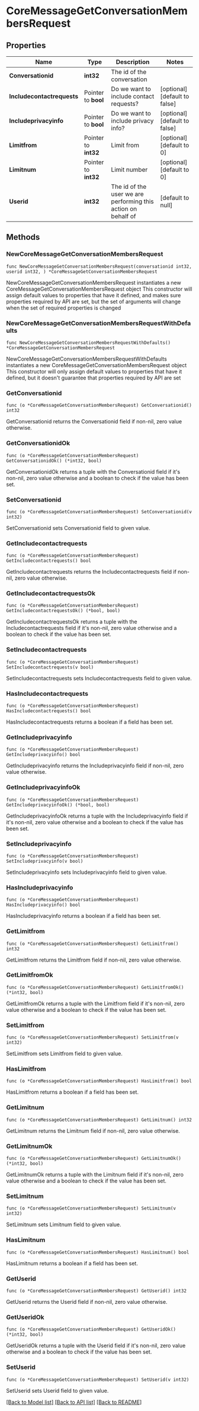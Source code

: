 # CoreMessageGetConversationMembersRequest

## Properties

Name | Type | Description | Notes
------------ | ------------- | ------------- | -------------
**Conversationid** | **int32** | The id of the conversation | 
**Includecontactrequests** | Pointer to **bool** | Do we want to include contact requests? | [optional] [default to false]
**Includeprivacyinfo** | Pointer to **bool** | Do we want to include privacy info? | [optional] [default to false]
**Limitfrom** | Pointer to **int32** | Limit from | [optional] [default to 0]
**Limitnum** | Pointer to **int32** | Limit number | [optional] [default to 0]
**Userid** | **int32** | The id of the user we are performing this action on behalf of | [default to null]

## Methods

### NewCoreMessageGetConversationMembersRequest

`func NewCoreMessageGetConversationMembersRequest(conversationid int32, userid int32, ) *CoreMessageGetConversationMembersRequest`

NewCoreMessageGetConversationMembersRequest instantiates a new CoreMessageGetConversationMembersRequest object
This constructor will assign default values to properties that have it defined,
and makes sure properties required by API are set, but the set of arguments
will change when the set of required properties is changed

### NewCoreMessageGetConversationMembersRequestWithDefaults

`func NewCoreMessageGetConversationMembersRequestWithDefaults() *CoreMessageGetConversationMembersRequest`

NewCoreMessageGetConversationMembersRequestWithDefaults instantiates a new CoreMessageGetConversationMembersRequest object
This constructor will only assign default values to properties that have it defined,
but it doesn't guarantee that properties required by API are set

### GetConversationid

`func (o *CoreMessageGetConversationMembersRequest) GetConversationid() int32`

GetConversationid returns the Conversationid field if non-nil, zero value otherwise.

### GetConversationidOk

`func (o *CoreMessageGetConversationMembersRequest) GetConversationidOk() (*int32, bool)`

GetConversationidOk returns a tuple with the Conversationid field if it's non-nil, zero value otherwise
and a boolean to check if the value has been set.

### SetConversationid

`func (o *CoreMessageGetConversationMembersRequest) SetConversationid(v int32)`

SetConversationid sets Conversationid field to given value.


### GetIncludecontactrequests

`func (o *CoreMessageGetConversationMembersRequest) GetIncludecontactrequests() bool`

GetIncludecontactrequests returns the Includecontactrequests field if non-nil, zero value otherwise.

### GetIncludecontactrequestsOk

`func (o *CoreMessageGetConversationMembersRequest) GetIncludecontactrequestsOk() (*bool, bool)`

GetIncludecontactrequestsOk returns a tuple with the Includecontactrequests field if it's non-nil, zero value otherwise
and a boolean to check if the value has been set.

### SetIncludecontactrequests

`func (o *CoreMessageGetConversationMembersRequest) SetIncludecontactrequests(v bool)`

SetIncludecontactrequests sets Includecontactrequests field to given value.

### HasIncludecontactrequests

`func (o *CoreMessageGetConversationMembersRequest) HasIncludecontactrequests() bool`

HasIncludecontactrequests returns a boolean if a field has been set.

### GetIncludeprivacyinfo

`func (o *CoreMessageGetConversationMembersRequest) GetIncludeprivacyinfo() bool`

GetIncludeprivacyinfo returns the Includeprivacyinfo field if non-nil, zero value otherwise.

### GetIncludeprivacyinfoOk

`func (o *CoreMessageGetConversationMembersRequest) GetIncludeprivacyinfoOk() (*bool, bool)`

GetIncludeprivacyinfoOk returns a tuple with the Includeprivacyinfo field if it's non-nil, zero value otherwise
and a boolean to check if the value has been set.

### SetIncludeprivacyinfo

`func (o *CoreMessageGetConversationMembersRequest) SetIncludeprivacyinfo(v bool)`

SetIncludeprivacyinfo sets Includeprivacyinfo field to given value.

### HasIncludeprivacyinfo

`func (o *CoreMessageGetConversationMembersRequest) HasIncludeprivacyinfo() bool`

HasIncludeprivacyinfo returns a boolean if a field has been set.

### GetLimitfrom

`func (o *CoreMessageGetConversationMembersRequest) GetLimitfrom() int32`

GetLimitfrom returns the Limitfrom field if non-nil, zero value otherwise.

### GetLimitfromOk

`func (o *CoreMessageGetConversationMembersRequest) GetLimitfromOk() (*int32, bool)`

GetLimitfromOk returns a tuple with the Limitfrom field if it's non-nil, zero value otherwise
and a boolean to check if the value has been set.

### SetLimitfrom

`func (o *CoreMessageGetConversationMembersRequest) SetLimitfrom(v int32)`

SetLimitfrom sets Limitfrom field to given value.

### HasLimitfrom

`func (o *CoreMessageGetConversationMembersRequest) HasLimitfrom() bool`

HasLimitfrom returns a boolean if a field has been set.

### GetLimitnum

`func (o *CoreMessageGetConversationMembersRequest) GetLimitnum() int32`

GetLimitnum returns the Limitnum field if non-nil, zero value otherwise.

### GetLimitnumOk

`func (o *CoreMessageGetConversationMembersRequest) GetLimitnumOk() (*int32, bool)`

GetLimitnumOk returns a tuple with the Limitnum field if it's non-nil, zero value otherwise
and a boolean to check if the value has been set.

### SetLimitnum

`func (o *CoreMessageGetConversationMembersRequest) SetLimitnum(v int32)`

SetLimitnum sets Limitnum field to given value.

### HasLimitnum

`func (o *CoreMessageGetConversationMembersRequest) HasLimitnum() bool`

HasLimitnum returns a boolean if a field has been set.

### GetUserid

`func (o *CoreMessageGetConversationMembersRequest) GetUserid() int32`

GetUserid returns the Userid field if non-nil, zero value otherwise.

### GetUseridOk

`func (o *CoreMessageGetConversationMembersRequest) GetUseridOk() (*int32, bool)`

GetUseridOk returns a tuple with the Userid field if it's non-nil, zero value otherwise
and a boolean to check if the value has been set.

### SetUserid

`func (o *CoreMessageGetConversationMembersRequest) SetUserid(v int32)`

SetUserid sets Userid field to given value.



[[Back to Model list]](../README.md#documentation-for-models) [[Back to API list]](../README.md#documentation-for-api-endpoints) [[Back to README]](../README.md)


